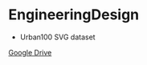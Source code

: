 # EngineeringDesign

* Urban100 SVG dataset

[Google Drive](https://drive.google.com/file/d/1bYAhB-R8VpaMp6ODoc-duGwBUxIwyNKE/view?usp=share_link)

